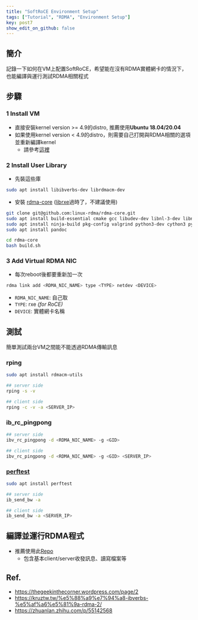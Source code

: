 ```yaml
---
title: "SoftRoCE Environment Setup"
tags: ["Tutorial", "RDMA", "Environment Setup"]
key: post7
show_edit_on_github: false
---
```


## 簡介
記錄一下如何在VM上配置SoftRoCE，希望能在沒有RDMA實體網卡的情況下，也能編譯與運行測試RDMA相關程式

## 步驟

### 1 Install VM

* 直接安裝kernel version >= 4.9的distro, 推薦使用**Ubuntu 18.04/20.04**
* 如果使用kernel version < 4.9的distro，則需要自己打開與RDMA相關的選項並重新編譯kernel
    * 請參考[這裡](https://zhengjingwei.github.io/2018/01/27/Soft-RoCE-setup/)

### 2 Install User Library
* 先裝這些庫

```bash
sudo apt install libibverbs-dev librdmacm-dev
```

* 安裝 [rdma-core](https://github.com/linux-rdma/rdma-core) ([librxe](https://github.com/SoftRoCE/librxe-dev)過時了，不建議使用)

```bash
git clone git@github.com:linux-rdma/rdma-core.git
sudo apt install build-essential cmake gcc libudev-dev libnl-3-dev libnl-route-3-dev 
sudo apt install ninja-build pkg-config valgrind python3-dev cython3 python3-docutils 
sudo apt install pandoc

cd rdma-core
bash build.sh
```

### 3 Add Virtual RDMA NIC
* 每次reboot後都要重新加一次

```bash
rdma link add <RDMA_NIC_NAME> type <TYPE> netdev <DEVICE>
```
* `RDMA_NIC_NAME`: 自己取
* `TYPE`: rxe *(for RoCE)*
* `DEVICE`: 實體網卡名稱


## 測試
簡單測試兩台VM之間能不能透過RDMA傳輸訊息

### rping
```bash
sudo apt install rdmacm-utils

## server side
rping -s -v

## client side
rping -c -v -a <SERVER_IP>
```

### ib_rc_pingpong
```bash
## server side
ibv_rc_pingpong -d <RDMA_NIC_NAME> -g <GID>

## client side
ibv_rc_pingpong -d <RDMA_NIC_NAME> -g <GID> <SERVER_IP>
```

### [perftest](https://github.com/linux-rdma/perftest)
```zsh
sudo apt install perftest

## server side
ib_send_bw -a

## client side
ib_send_bw -a <SERVER_IP>
```


## 編譯並運行RDMA程式
* 推薦使用此[Repo](https://github.com/tarickb/the-geek-in-the-corner) 
    * 包含基本client/server收發訊息、讀寫檔案等

## Ref.
* <https://thegeekinthecorner.wordpress.com/page/2>
* <https://kruztw.tw/%e5%88%a9%e7%94%a8-ibverbs-%e5%af%a6%e5%81%9a-rdma-2/>
* <https://zhuanlan.zhihu.com/p/55142568>